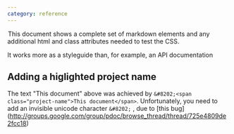```yaml
---
category: reference
---
```


&#8202;<span class="project-name">This document</span> shows a complete set of markdown elements and any additional html and class attributes needed to test the CSS. 

It works more as a styleguide than, for example, an API documentation

Adding a higlighted project name
--------------

The text <span class="project-name">"This document" </span> above was achieved by `&#8202;<span class="project-name">This document</span>`. Unfortunately, you need to add an invisible unicode character `&#8202;` , due to [this bug] (http://groups.google.com/group/pdoc/browse_thread/thread/725e4809de2fcc18)

